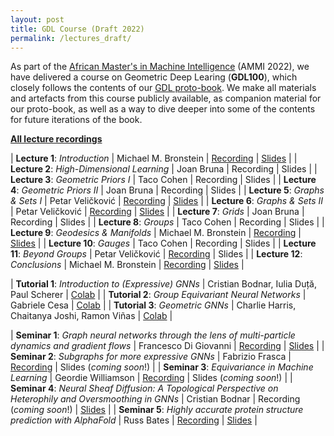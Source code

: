 ```yaml
---
layout: post
title: GDL Course (Draft 2022)
permalink: /lectures_draft/
---
```


As part of the [African Master's in Machine Intelligence](https://aimsammi.org/) (AMMI 2022), we have delivered a course on Geometric Deep Learing (**GDL100**), which closely follows the contents of our [GDL proto-book](https://arxiv.org/abs/2104.13478). We make all materials and artefacts from this course publicly available, as companion material for our proto-book, as well as a way to dive deeper into some of the contents for future iterations of the book.

[**All lecture recordings**](https://www.youtube.com/playlist?list=PLn2-dEmQeTfSLXW8yXP4q_Ii58wFdxb3C)

| **Lecture 1**: _Introduction_ | Michael M. Bronstein | [Recording](https://youtu.be/5c_-KX1sRDQ) | [Slides](https://www.dropbox.com/s/v8725hkhbejpllw/AIMS%202022%20-%20Lecture%201%20-%20Introduction.pdf?dl=0) |
| **Lecture 2**: _High-Dimensional Learning_ | Joan Bruna | Recording | Slides |
| **Lecture 3**: _Geometric Priors I_ | Taco Cohen | Recording | Slides |
| **Lecture 4**: _Geometric Priors II_ | Joan Bruna | Recording | Slides |
| **Lecture 5**: _Graphs & Sets I_ | Petar Veličković | [Recording](https://youtu.be/J2bLt3-SSpg) | [Slides](https://www.dropbox.com/s/fola7dmqtjfiwqr/AIMS%202022%20-%20Lecture%205%20-%20Graphs%20%26%20Sets%20I.pdf?dl=0) |
| **Lecture 6**: _Graphs & Sets II_ | Petar Veličković | [Recording](https://youtu.be/HvQw7Zq1jtU) | [Slides](https://www.dropbox.com/s/itsbi113f7ogpbv/AIMS%202022%20-%20Lecture%206%20-%20Graphs%20%26%20Sets%20II.pdf?dl=0) |
| **Lecture 7**: _Grids_ | Joan Bruna | Recording | Slides |
| **Lecture 8**: _Groups_ | Taco Cohen | Recording | Slides |
| **Lecture 9**: _Geodesics & Manifolds_ | Michael M. Bronstein | [Recording](https://youtu.be/YCncgm38-bA) | [Slides](https://www.dropbox.com/s/8pc7b53z0w2ui15/AIMS%202022%20-%20Lecture%209%20-%20Manifolds%2C%20meshes%2C%20and%20geometric%20graphs.pdf?dl=0) |
| **Lecture 10**: _Gauges_ | Taco Cohen | Recording | Slides |
| **Lecture 11**: _Beyond Groups_ | Petar Veličković | [Recording](https://youtu.be/LewIYn0UTEU) | Slides |
| **Lecture 12**: _Conclusions_ | Michael M. Bronstein | [Recording](https://youtu.be/Icwz214_7eI) | [Slides](https://www.dropbox.com/s/9zcrcohird72ulv/AIMS%202022%20-%20Lecture%2012%20-%20Conclusions%2C%20Applications%20%26%20Trends.pdf?dl=0) |

| **Tutorial 1**: _Introduction to (Expressive) GNNs_ | Cristian Bodnar, Iulia Duță, Paul Scherer | [Colab]() |
| **Tutorial 2**: _Group Equivariant Neural Networks_ | Gabriele Cesa | [Colab]() |
| **Tutorial 3**: _Geometric GNNs_ | Charlie Harris, Chaitanya Joshi, Ramon Viñas | [Colab]() |

| **Seminar 1**: _Graph neural networks through the lens of multi-particle dynamics and gradient flows_ | Francesco Di Giovanni | [Recording](https://youtu.be/03MbWVlbefM) | [Slides](https://www.dropbox.com/s/ecowz78xphdhtw0/AIMS%202022%20-%20Seminar%201%20-%20Physics-based%20GNNs.pdf?dl=0) |
| **Seminar 2**: _Subgraphs for more expressive GNNs_ | Fabrizio Frasca | [Recording](https://youtu.be/2odKzu5fwVI) | Slides (_coming soon_!) |
| **Seminar 3**: _Equivariance in Machine Learning_ | Geordie Williamson | [Recording]() | Slides (_coming soon_!) |
| **Seminar 4**: _Neural Sheaf Diffusion: A Topological Perspective on Heterophily and Oversmoothing in GNNs_ | Cristian Bodnar | Recording (_coming soon_!) | [Slides]() |
| **Seminar 5**: _Highly accurate protein structure prediction with AlphaFold_ | Russ Bates | [Recording](https://youtu.be/1FluhB_ZgNI) | [Slides](https://www.dropbox.com/s/lgu6658b7kv2s9w/AIMS%202022%20-%20Seminar%205%20-%20AlphaFold.pdf?dl=0) |
